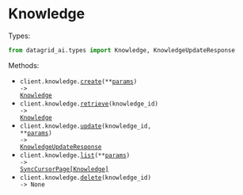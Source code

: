 # Knowledge

Types:

```python
from datagrid_ai.types import Knowledge, KnowledgeUpdateResponse
```

Methods:

- <code title="post /v1/knowledge">client.knowledge.<a href="./src/datagrid_ai/resources/knowledge.py">create</a>(\*\*<a href="src/datagrid_ai/types/knowledge_create_params.py">params</a>) -> <a href="./src/datagrid_ai/types/knowledge.py">Knowledge</a></code>
- <code title="get /v1/knowledge/{knowledge_id}">client.knowledge.<a href="./src/datagrid_ai/resources/knowledge.py">retrieve</a>(knowledge_id) -> <a href="./src/datagrid_ai/types/knowledge.py">Knowledge</a></code>
- <code title="patch /v1/knowledge/{knowledge_id}">client.knowledge.<a href="./src/datagrid_ai/resources/knowledge.py">update</a>(knowledge_id, \*\*<a href="src/datagrid_ai/types/knowledge_update_params.py">params</a>) -> <a href="./src/datagrid_ai/types/knowledge_update_response.py">KnowledgeUpdateResponse</a></code>
- <code title="get /v1/knowledge">client.knowledge.<a href="./src/datagrid_ai/resources/knowledge.py">list</a>(\*\*<a href="src/datagrid_ai/types/knowledge_list_params.py">params</a>) -> <a href="./src/datagrid_ai/types/knowledge.py">SyncCursorPage[Knowledge]</a></code>
- <code title="delete /v1/knowledge/{knowledge_id}">client.knowledge.<a href="./src/datagrid_ai/resources/knowledge.py">delete</a>(knowledge_id) -> None</code>
